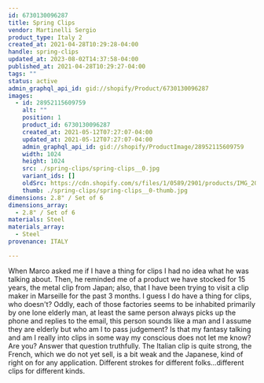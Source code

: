 ```yaml
---
id: 6730130096287
title: Spring Clips
vendor: Martinelli Sergio
product_type: Italy 2
created_at: 2021-04-28T10:29:28-04:00
handle: spring-clips
updated_at: 2023-08-02T14:37:58-04:00
published_at: 2021-04-28T10:29:27-04:00
tags: ""
status: active
admin_graphql_api_id: gid://shopify/Product/6730130096287
images:
  - id: 28952115609759
    alt: ""
    position: 1
    product_id: 6730130096287
    created_at: 2021-05-12T07:27:07-04:00
    updated_at: 2021-05-12T07:27:07-04:00
    admin_graphql_api_id: gid://shopify/ProductImage/28952115609759
    width: 1024
    height: 1024
    src: ./spring-clips/spring-clips__0.jpg
    variant_ids: []
    oldSrc: https://cdn.shopify.com/s/files/1/0589/2901/products/IMG_20190529_182117_53007000-53c1-4dba-973b-08faebcbf679.jpg?v=1620818827
    thumb: ./spring-clips/spring-clips__0-thumb.jpg
dimensions: 2.8" / Set of 6
dimensions_array:
  - 2.8" / Set of 6
materials: Steel
materials_array:
  - Steel
provenance: ITALY

---
```


When Marco asked me if I have a thing for clips I had no idea what he was talking about. Then, he reminded me of a product we have stocked for 15 years, the metal clip from Japan; also, that I have been trying to visit a clip maker in Marseille for the past 3 months. I guess I do have a thing for clips, who doesn't? Oddly, each of those factories seems to be inhabited primarily by one lone elderly man, at least the same person always picks up the phone and replies to the email, this person sounds like a man and I assume they are elderly but who am I to pass judgement? Is that my fantasy talking and am I really into clips in some way my conscious does not let me know? Are you? Answer that question truthfully. The Italian clip is quite strong, the French, which we do not yet sell, is a bit weak and the Japanese, kind of right on for any application. Different strokes for different folks...different clips for different kinds.